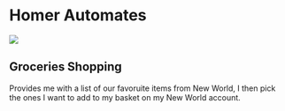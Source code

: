 # Homer Automates

![](https://harriscmopartners.com/wp-content/uploads/HomerSimpson1.png)

## Groceries Shopping

Provides me with a list of our favoruite items from New World, I then pick the ones I want to add to my basket on my New World account.

